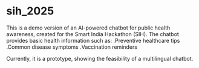 # sih_2025
This is a demo version of an AI-powered chatbot for public health awareness, created for the Smart India Hackathon (SIH).
The chatbot provides basic health information such as:
.Preventive healthcare tips
.Common disease symptoms
.Vaccination reminders

Currently, it is a prototype, showing the feasibility of a multilingual chatbot.
